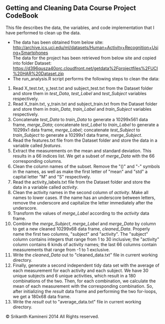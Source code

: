 Getting and Cleaning Data Course Project CodeBook
-------------------------------------------------
This file describes the data, the variables, and code implementation that I have performed to clean up the data.  
* The data has been obtained from below site: 
http://archive.ics.uci.edu/ml/datasets/Human+Activity+Recognition+Using+Smartphones      
The data for the project has been retrieved from below site and copied into folder Dataset:  
https://d396qusza40orc.cloudfront.net/getdata%2Fprojectfiles%2FUCI%20HAR%20Dataset.zip  
* The run_analysis.R script performs the following steps to clean the data:   
 1. Read X_test.txt, y_test.txt and subject_test.txt from the Dataset folder and store them in *test_Data*, *test_Label* and *test_Subject* variables respectively.  
 2. Read X_train.txt, y_train.txt and subject_train.txt from the Dataset folder and store them in *train_Data*, *train_Label* and *train_Subject* variables respectively.
 3. Concatenate *test_Data* to *train_Data* to generate a 10299x561 data frame, *merge_Data*; concatenate *test_Label* to *train_Label* to generate a 10299x1 data frame, *merge_Label*; concatenate *test_Subject* to *train_Subject* to generate a 10299x1 data frame, *merge_Subject*.  
 4. Read the features.txt file from the Dataset folder and store the data in a variable called *features*. 
 5. Extract the measurements on the mean and standard deviation. This results in a 66 indices list. We get a subset of *merge_Data* with the 66 corresponding columns.  
 6. Clean the column names of the subset. Remove the "()" and "-" symbols in the names, as well as make the first letter of "mean" and "std" a capital letter "M" and "S" respectively.   
 7. Read the activity_labels.txt file from the Dataset folder and store the data in a variable called *activity*.  
 8. Clean the activity names in the second column of *activity*. Make all names to lower cases. If the name has an underscore between letters, remove the underscore and capitalize the letter immediately after the underscore.  
 9. Transform the values of *merge_Label* according to the *activity* data frame.  
 10. Combine the *merge_Subject*, *merge_Label* and *merge_Data* by column to get a new cleaned 10299x68 data frame, *cleaned_Data*. Properly name the first two columns, "subject" and "activity". The "subject" column contains integers that range from 1 to 30 inclusive; the "activity" column contains 6 kinds of activity names; the last 66 columns contain measurements that range from -1 to 1 exclusive.  
 11. Write the *cleaned_Data* out to "cleaned_data.txt" file in current working directory.  
 12. Finally, generate a second independent tidy data set with the average of each measurement for each activity and each subject. We have 30 unique subjects and 6 unique activities, which result in a 180 combinations of the two. Then, for each combination, we calculate the mean of each measurement with the corresponding combination. So, after initializing the *result* data frame and performing the two for-loops, we get a 180x68 data frame.
 13. Write the *result* out to "average_data.txt" file in current working directory. 
 
© Srikanth Kamineni 2014 All Rights reserved.
